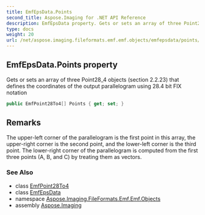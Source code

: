 ```yaml
---
title: EmfEpsData.Points
second_title: Aspose.Imaging for .NET API Reference
description: EmfEpsData property. Gets or sets an array of three Point28_4 objects section 2.2.23 that defines the coordinates of the output parallelogram using 28.4 bit FIX notation
type: docs
weight: 20
url: /net/aspose.imaging.fileformats.emf.emf.objects/emfepsdata/points/
---
```

## EmfEpsData.Points property

Gets or sets an array of three Point28_4 objects (section 2.2.23) that defines the coordinates of the output parallelogram using 28.4 bit FIX notation

```csharp
public EmfPoint28To4[] Points { get; set; }
```

## Remarks

The upper-left corner of the parallelogram is the first point in this array, the upper-right corner is the second point, and the lower-left corner is the third point. The lower-right corner of the parallelogram is computed from the first three points (A, B, and C) by treating them as vectors.

### See Also

* class [EmfPoint28To4](../../emfpoint28to4/)
* class [EmfEpsData](../)
* namespace [Aspose.Imaging.FileFormats.Emf.Emf.Objects](../../emfepsdata/)
* assembly [Aspose.Imaging](../../../)


